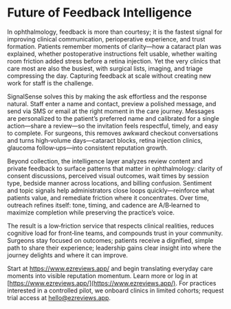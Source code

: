 # Future of Feedback Intelligence

In ophthalmology, feedback is more than courtesy; it is the fastest signal for improving clinical communication, perioperative experience, and trust formation. Patients remember moments of clarity—how a cataract plan was explained, whether postoperative instructions felt usable, whether waiting room friction added stress before a retina injection. Yet the very clinics that care most are also the busiest, with surgical lists, imaging, and triage compressing the day. Capturing feedback at scale without creating new work for staff is the challenge.

SignalSense solves this by making the ask effortless and the response natural. Staff enter a name and contact, preview a polished message, and send via SMS or email at the right moment in the care journey. Messages are personalized to the patient’s preferred name and calibrated for a single action—share a review—so the invitation feels respectful, timely, and easy to complete. For surgeons, this removes awkward checkout conversations and turns high‑volume days—cataract blocks, retina injection clinics, glaucoma follow‑ups—into consistent reputation growth.

Beyond collection, the intelligence layer analyzes review content and private feedback to surface patterns that matter in ophthalmology: clarity of consent discussions, perceived visual outcomes, wait times by session type, bedside manner across locations, and billing confusion. Sentiment and topic signals help administrators close loops quickly—reinforce what patients value, and remediate friction where it concentrates. Over time, outreach refines itself: tone, timing, and cadence are A/B‑learned to maximize completion while preserving the practice’s voice.

The result is a low‑friction service that respects clinical realities, reduces cognitive load for front‑line teams, and compounds trust in your community. Surgeons stay focused on outcomes; patients receive a dignified, simple path to share their experience; leadership gains clear insight into where the journey delights and where it can improve.

Start at https://www.ezreviews.app/ and begin translating everyday care moments into visible reputation momentum. Learn more or log in at [https://www.ezreviews.app/](https://www.ezreviews.app/). For practices interested in a controlled pilot, we onboard clinics in limited cohorts; request trial access at hello@ezreviews.app.


